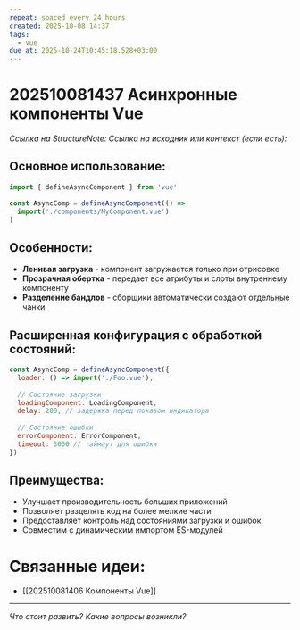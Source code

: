 ```yaml
---
repeat: spaced every 24 hours
created: 2025-10-08 14:37
tags:
  - vue
due_at: 2025-10-24T10:45:18.528+03:00
---
```

# 202510081437 Асинхронные компоненты Vue

*Ссылка на StructureNote:*
*Ссылка на исходник или контекст (если есть):*

## Основное использование:

```js
import { defineAsyncComponent } from 'vue'

const AsyncComp = defineAsyncComponent(() =>
  import('./components/MyComponent.vue')
)

```

## Особенности:

- **Ленивая загрузка** - компонент загружается только при отрисовке
- **Прозрачная обертка** - передает все атрибуты и слоты внутреннему компоненту
- **Разделение бандлов** - сборщики автоматически создают отдельные чанки

## Расширенная конфигурация с обработкой состояний:

```js
const AsyncComp = defineAsyncComponent({
  loader: () => import('./Foo.vue'),
  
  // Состояние загрузки
  loadingComponent: LoadingComponent,
  delay: 200, // задержка перед показом индикатора
  
  // Состояние ошибки
  errorComponent: ErrorComponent,
  timeout: 3000 // таймаут для ошибки
})
```

## Преимущества:

- Улучшает производительность больших приложений
- Позволяет разделять код на более мелкие части
- Предоставляет контроль над состояниями загрузки и ошибок
- Совместим с динамическим импортом ES-модулей

# Связанные идеи:

* [[202510081406 Компоненты Vue]]

---

*Что стоит развить? Какие вопросы возникли?*
